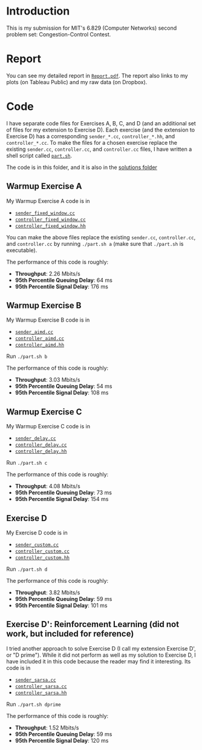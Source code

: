 # Introduction
This is my submission for MIT's 6.829 (Computer Networks) second problem set: Congestion-Control Contest.

# Report
You can see my detailed report in [`Report.pdf`](https://github.com/hariharsubramanyam/6829lab2/raw/master/datagrump/Report.pdf). The report also links to my plots (on Tableau Public) and my raw data (on Dropbox).

# Code
I have separate code files for Exercises A, B, C, and D (and an additional set of files for my extension to Exercise D). Each exercise (and the extension to Exercise D) has a corresponding `sender_*.cc`, `controller_*.hh`, and `controller_*.cc`. To make the files for a chosen exercise replace the existing `sender.cc`, `controller.cc`, and `controller.cc` files, I have written a shell script called [`part.sh`](https://github.com/hariharsubramanyam/6829lab2/blob/master/datagrump/part.sh).

The code is in this folder, and it is also in the [solutions folder](https://github.com/hariharsubramanyam/6829lab2/blob/master/solutions)

## Warmup Exercise A
My Warmup Exercise A code is in
* [`sender_fixed_window.cc`](https://github.com/hariharsubramanyam/6829lab2/blob/master/datagrump/sender_fixed_window.cc)
* [`controller_fixed_window.cc`](https://github.com/hariharsubramanyam/6829lab2/blob/master/datagrump/controller_fixed_window.cc)
* [`controller_fixed_window.hh`](https://github.com/hariharsubramanyam/6829lab2/blob/master/datagrump/controller_fixed_window.hh)

You can make the above files replace the existing `sender.cc`, `controller.cc`, and `controller.cc` by running `./part.sh a` (make sure that `./part.sh` is executable).

The performance of this code is roughly:
* **Throughput**: 2.26 Mbits/s
* **95th Percentile Queuing Delay**: 64 ms
* **95th Percentile Signal Delay**: 176 ms

## Warmup Exercise B
My Warmup Exercise B code is in
* [`sender_aimd.cc`](https://github.com/hariharsubramanyam/6829lab2/blob/master/datagrump/sender_aimd.cc)
* [`controller_aimd.cc`](https://github.com/hariharsubramanyam/6829lab2/blob/master/datagrump/controller_aimd.cc)
* [`controller_aimd.hh`](https://github.com/hariharsubramanyam/6829lab2/blob/master/datagrump/controller_aimd.hh)

Run `./part.sh b`

The performance of this code is roughly:
* **Throughput**: 3.03 Mbits/s
* **95th Percentile Queuing Delay**: 54 ms
* **95th Percentile Signal Delay**: 108 ms

## Warmup Exercise C
My Warmup Exercise C code is in
* [`sender_delay.cc`](https://github.com/hariharsubramanyam/6829lab2/blob/master/datagrump/sender_delay.cc)
* [`controller_delay.cc`](https://github.com/hariharsubramanyam/6829lab2/blob/master/datagrump/controller_delay.cc)
* [`controller_delay.hh`](https://github.com/hariharsubramanyam/6829lab2/blob/master/datagrump/controller_delay.hh)

Run `./part.sh c`

The performance of this code is roughly:
* **Throughput**: 4.08 Mbits/s
* **95th Percentile Queuing Delay**: 73 ms
* **95th Percentile Signal Delay**: 154 ms

## Exercise D
My Exercise D code is in
* [`sender_custom.cc`](https://github.com/hariharsubramanyam/6829lab2/blob/master/datagrump/sender_custom.cc)
* [`controller_custom.cc`](https://github.com/hariharsubramanyam/6829lab2/blob/master/datagrump/controller_custom.cc)
* [`controller_custom.hh`](https://github.com/hariharsubramanyam/6829lab2/blob/master/datagrump/controller_custom.hh)

Run `./part.sh d`

The performance of this code is roughly:
* **Throughput**: 3.82 Mbits/s
* **95th Percentile Queuing Delay**: 59 ms
* **95th Percentile Signal Delay**: 101 ms

## Exercise D': Reinforcement Learning (did not work, but included for reference)
I tried another approach to solve Exercise D (I call my extension Exercise D', or "D prime"). While it did not perform as well as my solution to Exercise D, I have included it in this code because the reader may find it interesting. Its code is in
* [`sender_sarsa.cc`](https://github.com/hariharsubramanyam/6829lab2/blob/master/datagrump/sender_sarsa.cc)
* [`controller_sarsa.cc`](https://github.com/hariharsubramanyam/6829lab2/blob/master/datagrump/controller_sarsa.cc)
* [`controller_sarsa.hh`](https://github.com/hariharsubramanyam/6829lab2/blob/master/datagrump/controller_sarsa.hh)

Run `./part.sh dprime`

The performance of this code is roughly:
* **Throughput**: 1.52 Mbits/s
* **95th Percentile Queuing Delay**: 59 ms
* **95th Percentile Signal Delay**: 120 ms
